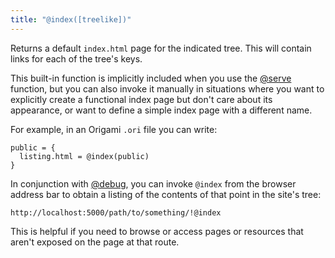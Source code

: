 ```yaml
---
title: "@index([treelike])"
---
```


Returns a default `index.html` page for the indicated tree. This will contain links for each of the tree's keys.

This built-in function is implicitly included when you use the [@serve](@serve) function, but you can also invoke it manually in situations where you want to explicitly create a functional index page but don't care about its appearance, or want to define a simple index page with a different name.

For example, in an Origami `.ori` file you can write:

```
public = {
  listing.html = @index(public)
}
```

In conjunction with [@debug](@debug.html), you can invoke `@index` from the browser address bar to obtain a listing of the contents of that point in the site's tree:

```
http://localhost:5000/path/to/something/!@index
```

This is helpful if you need to browse or access pages or resources that aren't exposed on the page at that route.
